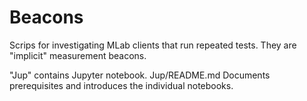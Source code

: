 # Beacons
Scrips for investigating MLab clients that run repeated tests.  They are "implicit" measurement beacons.

"Jup" contains Jupyter notebook.
Jup/README.md Documents prerequisites and introduces the individual notebooks.
